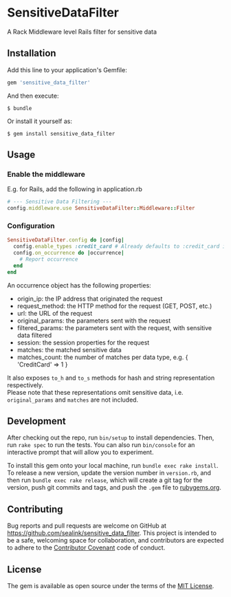 # SensitiveDataFilter

A Rack Middleware level Rails filter for sensitive data

## Installation

Add this line to your application's Gemfile:

```ruby
gem 'sensitive_data_filter'
```

And then execute:

    $ bundle

Or install it yourself as:

    $ gem install sensitive_data_filter

## Usage

### Enable the middleware

E.g. for Rails, add the following in application.rb

```ruby
# --- Sensitive Data Filtering ---
config.middleware.use SensitiveDataFilter::Middleware::Filter
```

### Configuration

```ruby
SensitiveDataFilter.config do |config|
  config.enable_types :credit_card # Already defaults to :credit_card if not specified
  config.on_occurrence do |occurrence| 
    # Report occurrence
  end 
end
```

An occurrence object has the following properties:

* origin_ip:       the IP address that originated the request
* request_method:  the HTTP method for the request (GET, POST, etc.)
* url:             the URL of the request
* original_params: the parameters sent with the request
* filtered_params: the parameters sent with the request, with sensitive data filtered
* session:         the session properties for the request
* matches:         the matched sensitive data
* matches_count:   the number of matches per data type, e.g. { 'CreditCard' => 1 }

It also exposes `to_h` and `to_s` methods for hash and string representation respectively.  
Please note that these representations omit sensitive data, i.e. `original_params` and `matches` are not included.

## Development

After checking out the repo, run `bin/setup` to install dependencies. Then, run `rake spec` to run the tests. You can also run `bin/console` for an interactive prompt that will allow you to experiment.

To install this gem onto your local machine, run `bundle exec rake install`. To release a new version, update the version number in `version.rb`, and then run `bundle exec rake release`, which will create a git tag for the version, push git commits and tags, and push the `.gem` file to [rubygems.org](https://rubygems.org).

## Contributing

Bug reports and pull requests are welcome on GitHub at https://github.com/sealink/sensitive_data_filter. This project is intended to be a safe, welcoming space for collaboration, and contributors are expected to adhere to the [Contributor Covenant](http://contributor-covenant.org) code of conduct.


## License

The gem is available as open source under the terms of the [MIT License](http://opensource.org/licenses/MIT).

